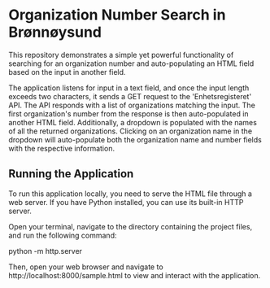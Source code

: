 # Organization Number Search in Brønnøysund
This repository demonstrates a simple yet powerful functionality of searching for an organization number and auto-populating an HTML field based on the input in another field.

The application listens for input in a text field, and once the input length exceeds two characters, it sends a GET request to the 'Enhetsregisteret' API. The API responds with a list of organizations matching the input. The first organization's number from the response is then auto-populated in another HTML field. Additionally, a dropdown is populated with the names of all the returned organizations. Clicking on an organization name in the dropdown will auto-populate both the organization name and number fields with the respective information.

## Running the Application
To run this application locally, you need to serve the HTML file through a web server. If you have Python installed, you can use its built-in HTTP server.

Open your terminal, navigate to the directory containing the project files, and run the following command:

python -m http.server

Then, open your web browser and navigate to http://localhost:8000/sample.html to view and interact with the application.
